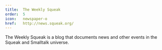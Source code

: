 ```yaml
---
title:  The Weekly Squeak
order:  5
icon:   newspaper-o
href:   http://news.squeak.org/
---
```

The Weekly Squeak is a blog that documents news and other events in the Squeak
and Smalltalk universe.